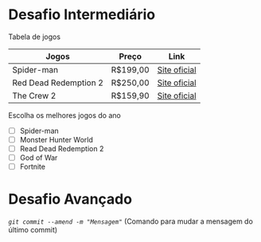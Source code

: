# Desafio Intermediário

Tabela de jogos

Jogos | Preço | Link
----- | ----- | ----
Spider-man | R$199,00 | [Site oficial](https://www.playstation.com/pt-br/games/marvels-spider-man-ps4/ "Clique e acesse agora!")
Red Dead Redemption 2 | R$250,00 | [Site oficial](https://www.rockstargames.com/reddeadredemption2/ "Clique e acesse agora!")
The Crew 2 | R$159,90 | [Site oficial](https://thecrew-game.ubisoft.com/the-crew-2/en-us/home/ "Clique e acesse agora!")

Escolha os melhores jogos do ano

- [ ] Spider-man
- [ ] Monster Hunter World
- [ ] Read Dead Redemption 2
- [ ] God of War
- [ ] Fortnite

# Desafio Avançado

_`git commit --amend -m "Mensagem"`_ (Comando para mudar a mensagem do último commit)